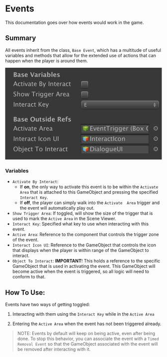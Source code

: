 # Events
This documentation goes over how events would work in the game.

## Summary
All events inherit from the class, `Base Event`, which has a multitude of useful variables and methods that allow for the extended use of actions that can happen when the player is around them.

![BaseEvent Inspector](images/BaseEvent_Inspector.png)

### Variables
- `Activate By Interact`:
  - If __on__, the only way to activate this event is to be within the `Activate Area` that is attached to this GameObject and pressing the specified `Interact Key`.
  - If __off__, the player can simply walk into the `Activate  Area` trigger and the event will automatically play out.
- `Show Trigger Area`: If toggled, will show the size of the trigger that is used to mark the `Active Area` in the Scene Viewer.
- `Interact Key`: Specified what key to use when interacting with this event.
- `Active Area`: Reference to the component that controls the trigger zone of the event.
- `Interact Icon UI`: Reference to the GameObject that controls the icon that displays when the player is within range of the GameObject to interact.
- `Object To Interact`: __IMPORTANT__! This holds a reference to the specific GameObject that is used in activating the event. This GameObject will become active when the event is triggered, so all logic will need to conform to that.

## How To Use:
Events have two ways of getting toggled:

1) Interacting with them using the `Interact Key` while in the `Active Area`

2) Entering the `Active Area` when the event has not been triggered already.

> NOTE: Events by default will keep on being active, even after being done. To stop this behavior, you can associate the event with a `Timed Removal Event` so that the GameObject associated with the event will be removed after interacting with it.
